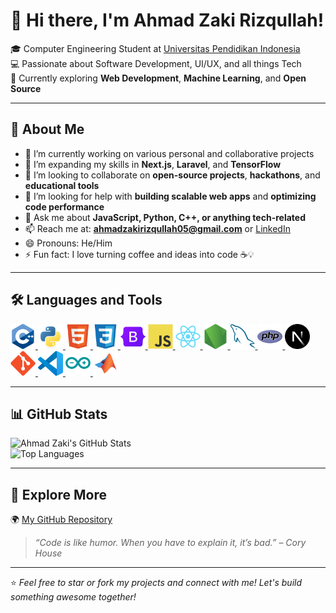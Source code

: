 # 👋 Hi there, I'm Ahmad Zaki Rizqullah!

🎓 Computer Engineering Student at [Universitas Pendidikan Indonesia](https://www.upi.edu/)  
💻 Passionate about Software Development, UI/UX, and all things Tech  
🌱 Currently exploring **Web Development**, **Machine Learning**, and **Open Source**  

---

## 🚀 About Me

- 🔭 I’m currently working on various personal and collaborative projects
- 🌱 I’m expanding my skills in **Next.js**, **Laravel**, and **TensorFlow**
- 👯 I’m looking to collaborate on **open-source projects**, **hackathons**, and **educational tools**
- 🤔 I’m looking for help with **building scalable web apps** and **optimizing code performance**
- 💬 Ask me about **JavaScript, Python, C++, or anything tech-related**
- 📫 Reach me at: **ahmadzakirizqullah05@gmail.com** or [LinkedIn](https://www.linkedin.com/in/ahmadzakirizqullah/)
- 😄 Pronouns: He/Him
- ⚡ Fun fact: I love turning coffee and ideas into code ☕💡

---

## 🛠️ Languages and Tools

<p align="left">
  <a href="https://isocpp.org/" target="_blank"> <img src="https://raw.githubusercontent.com/devicons/devicon/master/icons/cplusplus/cplusplus-original.svg" alt="C++" width="40" height="40"/> </a>
  <a href="https://www.python.org/" target="_blank"> <img src="https://raw.githubusercontent.com/devicons/devicon/master/icons/python/python-original.svg" alt="Python" width="40" height="40"/> </a>
  <a href="https://www.w3.org/html/" target="_blank"> <img src="https://raw.githubusercontent.com/devicons/devicon/master/icons/html5/html5-original.svg" alt="HTML5" width="40" height="40"/> </a>
  <a href="https://www.w3schools.com/css/" target="_blank"> <img src="https://raw.githubusercontent.com/devicons/devicon/master/icons/css3/css3-original.svg" alt="CSS3" width="40" height="40"/> </a>
  <a href="https://getbootstrap.com/" target="_blank"> <img src="https://raw.githubusercontent.com/devicons/devicon/master/icons/bootstrap/bootstrap-original.svg" alt="Bootstrap" width="40" height="40"/> </a>
  <a href="https://developer.mozilla.org/en-US/docs/Web/JavaScript" target="_blank"> <img src="https://raw.githubusercontent.com/devicons/devicon/master/icons/javascript/javascript-original.svg" alt="JavaScript" width="40" height="40"/> </a>
  <a href="https://react.dev/" target="_blank"> <img src="https://raw.githubusercontent.com/devicons/devicon/master/icons/react/react-original.svg" alt="React" width="40" height="40"/> </a>
  <a href="https://nodejs.org/" target="_blank"> <img src="https://raw.githubusercontent.com/devicons/devicon/master/icons/nodejs/nodejs-original.svg" alt="Node.js" width="40" height="40"/> </a>
  <a href="https://www.mysql.com/" target="_blank"> <img src="https://raw.githubusercontent.com/devicons/devicon/master/icons/mysql/mysql-original.svg" alt="MySQL" width="40" height="40"/> </a>
  <a href="https://www.php.net/" target="_blank"> <img src="https://raw.githubusercontent.com/devicons/devicon/master/icons/php/php-original.svg" alt="PHP" width="40" height="40"/> </a>
  <a href="https://nextjs.org/" target="_blank"> <img src="https://raw.githubusercontent.com/devicons/devicon/master/icons/nextjs/nextjs-original.svg" alt="Next.js" width="40" height="40"/> </a>
  <a href="https://git-scm.com/" target="_blank"> <img src="https://raw.githubusercontent.com/devicons/devicon/master/icons/git/git-original.svg" alt="Git" width="40" height="40"/> </a>
  <a href="https://code.visualstudio.com/" target="_blank"> <img src="https://raw.githubusercontent.com/devicons/devicon/master/icons/vscode/vscode-original.svg" alt="VSCode" width="40" height="40"/> </a>
  <a href="https://www.arduino.cc/" target="_blank"> <img src="https://raw.githubusercontent.com/devicons/devicon/master/icons/arduino/arduino-original.svg" alt="Arduino" width="40" height="40"/> </a>
  <a href="https://www.mathworks.com/products/matlab.html" target="_blank"> <img src="https://raw.githubusercontent.com/devicons/devicon/master/icons/matlab/matlab-original.svg" alt="MATLAB" width="40" height="40"/> </a>
</p>

---

## 📊 GitHub Stats

<p align="left">
  <img src="https://github-readme-stats.vercel.app/api?username=AhmadZakiRizqullah&show_icons=true&theme=radical" alt="Ahmad Zaki's GitHub Stats" />
  <br>
  <img src="https://github-readme-stats.vercel.app/api/top-langs/?username=Ahmazaki&layout=compact&theme=radical" alt="Top Languages" />
</p>

---

## 🔗 Explore More

🌍 [My GitHub Repository](https://github.com/Ahmazaki?tab=repositories)

> *“Code is like humor. When you have to explain it, it’s bad.” – Cory House*

---

⭐️ *Feel free to star or fork my projects and connect with me! Let's build something awesome together!*
